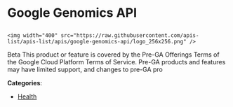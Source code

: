 # Google Genomics API<p align="center">
    <img width="400" src="https://raw.githubusercontent.com/apis-list/apis-list/apis/google-genomics-api/logo_256x256.png" />
</p>

Beta This product or feature is covered by the Pre-GA Offerings Terms of the Google Cloud Platform Terms of Service. Pre-GA products and features may have limited support, and changes to pre-GA pro

**Categories**:

- [Health](https://github/apis-list/apis-list#health)





